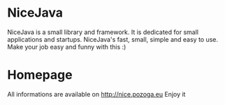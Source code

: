 NiceJava
========

NiceJava is a small library and framework. It is dedicated for small applications and startups. NiceJava's fast, small, simple and easy to use. Make your job easy and funny with this :)

Homepage
========

All informations are available on http://nice.pozoga.eu
Enjoy it

